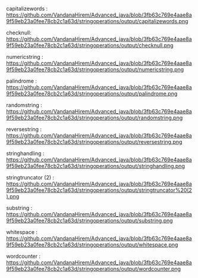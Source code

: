 capitalizewords : https://github.com/VandanaHirem/Advanced_java/blob/3fb63c769e4aae8a9f59eb23a0fee78cb2c1a63d/stringoperations/output/capitalizewords.png

checknull: https://github.com/VandanaHirem/Advanced_java/blob/3fb63c769e4aae8a9f59eb23a0fee78cb2c1a63d/stringoperations/output/checknull.png

numericstring : https://github.com/VandanaHirem/Advanced_java/blob/3fb63c769e4aae8a9f59eb23a0fee78cb2c1a63d/stringoperations/output/numericstring.png

palindrome : https://github.com/VandanaHirem/Advanced_java/blob/3fb63c769e4aae8a9f59eb23a0fee78cb2c1a63d/stringoperations/output/palindrome.png

randomstring : https://github.com/VandanaHirem/Advanced_java/blob/3fb63c769e4aae8a9f59eb23a0fee78cb2c1a63d/stringoperations/output/randomstring.png

reversestring : https://github.com/VandanaHirem/Advanced_java/blob/3fb63c769e4aae8a9f59eb23a0fee78cb2c1a63d/stringoperations/output/reversestring.png

stringhandling : https://github.com/VandanaHirem/Advanced_java/blob/3fb63c769e4aae8a9f59eb23a0fee78cb2c1a63d/stringoperations/output/stringhandling.png

stringtruncator (2) : https://github.com/VandanaHirem/Advanced_java/blob/3fb63c769e4aae8a9f59eb23a0fee78cb2c1a63d/stringoperations/output/stringtruncator%20(2).png

substring : https://github.com/VandanaHirem/Advanced_java/blob/3fb63c769e4aae8a9f59eb23a0fee78cb2c1a63d/stringoperations/output/substring.png

whitespace : https://github.com/VandanaHirem/Advanced_java/blob/3fb63c769e4aae8a9f59eb23a0fee78cb2c1a63d/stringoperations/output/whitespace.png

wordcounter : https://github.com/VandanaHirem/Advanced_java/blob/3fb63c769e4aae8a9f59eb23a0fee78cb2c1a63d/stringoperations/output/wordcounter.png
